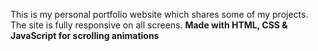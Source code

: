 This is my personal portfolio website which shares some of my projects. The site is fully responsive on all screens. **Made with HTML, CSS & JavaScript for scrolling animations**
